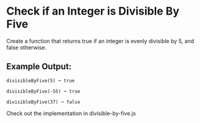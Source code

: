 # Check if an Integer is Divisible By Five
Create a function that returns true if an integer is evenly divisible by 5, and false otherwise.

## Example Output:
```
divisibleByFive(5) ➞ true

divisibleByFive(-55) ➞ true

divisibleByFive(37) ➞ false
```
Check out the implementation in divisible-by-five.js
